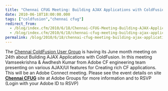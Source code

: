 ```yaml
---
title: "Chennai CFUG Meeting: Building AJAX Applications with ColdFusion"
date: 2010-06-18T18:00:00.000
tags: ["coldfusion","chennai cfug"]
redirect_from: 
  - /blog/index.cfm/2010/6/18/Chennai-CFUG-Meeting-Building-AJAX-Applications-with-ColdFusion/
  - /blog/index.cfm/2010/6/18/chennai-cfug-meeting-building-ajax-applications-with-coldfusion/
permalink: /blog/2010/6/18/chennai-cfug-meeting-building-ajax-applications-with-coldfusion/
---
```


The [Chennai ColdFusion User Group](http://chennaicfug.groups.adobe.com/) is having its June month meeting on 24th about Building AJAX Applications with ColdFusion. In this meeting Vamseekrishna & Awdhesh Kumar from Adobe CF engineering team presenting on various AJAX/UI features for Creating rich CF applications. This will be an Adobe Connect meeting. Please see the event details on site [**Chennai CFUG**](http://chennaicfug.groups.adobe.com/) site at Adobe Groups for more information and to RSVP (Login with your Adobe ID to RSVP)
